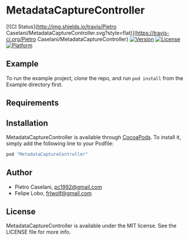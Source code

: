 # MetadataCaptureController

[![CI Status](http://img.shields.io/travis/Pietro Caselani/MetadataCaptureController.svg?style=flat)](https://travis-ci.org/Pietro Caselani/MetadataCaptureController)
[![Version](https://img.shields.io/cocoapods/v/MetadataCaptureController.svg?style=flat)](http://cocoapods.org/pods/MetadataCaptureController)
[![License](https://img.shields.io/cocoapods/l/MetadataCaptureController.svg?style=flat)](http://cocoapods.org/pods/MetadataCaptureController)
[![Platform](https://img.shields.io/cocoapods/p/MetadataCaptureController.svg?style=flat)](http://cocoapods.org/pods/MetadataCaptureController)

## Example

To run the example project, clone the repo, and run `pod install` from the Example directory first.

## Requirements

## Installation

MetadataCaptureController is available through [CocoaPods](http://cocoapods.org). To install
it, simply add the following line to your Podfile:

```ruby
pod "MetadataCaptureController"
```

## Author

* Pietro Caselani, pc1992@gmail.com
* Felipe Lobo, frlwolf@gmail.com

## License

MetadataCaptureController is available under the MIT license. See the LICENSE file for more info.
